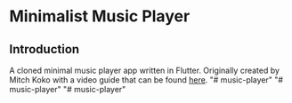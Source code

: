 # Minimalist Music Player
## Introduction
A cloned minimal music player app written in Flutter. Originally created by Mitch Koko with a video guide that can be found [here](https://www.youtube.com/watch?v=Zr4j6W7nmpg&ab_channel=MitchKoko).
"# music-player" 
"# music-player" 
"# music-player" 
